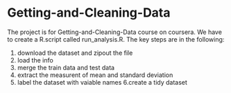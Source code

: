 # Getting-and-Cleaning-Data

The project is for Getting-and-Cleaning-Data course on coursera.
We have to create a R.script called run_analysis.R.
The key steps are in the following:
1. download the dataset and zipout the file
2. load the info
3. merge the train data and test data
4. extract the measurent of mean and standard deviation 
5. label the dataset with vaiable names
6.create a tidy dataset
